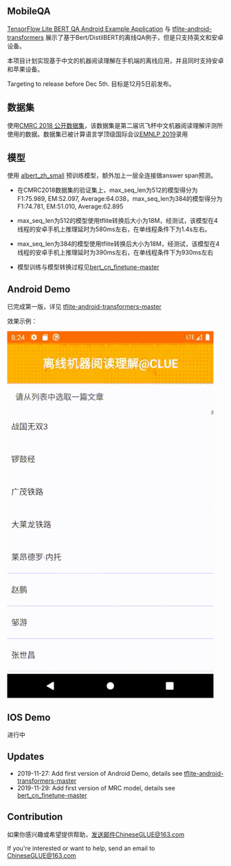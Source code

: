 ## MobileQA

[TensorFlow Lite BERT QA Android Example Application](https://github.com/tensorflow/examples/tree/master/lite/examples/bert_qa/android) 与 [tflite-android-transformers](https://github.com/huggingface/tflite-android-transformers) 展示了基于Bert/DistilBERT的离线QA例子，但是只支持英文和安卓设备。

本项目计划实现基于中文的机器阅读理解在手机端的离线应用，并且同时支持安卓和苹果设备。

Targeting to release before Dec 5th. 目标是12月5日前发布。



## 数据集

使用[CMRC 2018 公开数据集](https://github.com/ymcui/cmrc2018/blob/master/README_CN.md)，该数据集是第二届讯飞杯中文机器阅读理解评测所使用的数据。数据集已被计算语言学顶级国际会议[EMNLP 2019](http://emnlp-ijcnlp2019.org/)录用



## 模型

使用 [albert_zh_small](https://github.com/brightmart/albert_zh) 预训练模型，额外加上一层全连接做answer span预测。

* 在CMRC2018数据集的验证集上，max_seq_len为512的模型得分为F1:75.989, EM:52.097, Average:64.038，max_seq_len为384的模型得分为F1:74.781, EM:51.010, Average:62.895
* max_seq_len为512的模型使用tflite转换后大小为18M，经测试，该模型在4线程的安卓手机上推理延时为580ms左右，在单线程条件下为1.4s左右。
* max_seq_len为384的模型使用tflite转换后大小为18M，经测试，该模型在4线程的安卓手机上推理延时为390ms左右，在单线程条件下为930ms左右

* 模型训练与模型转换过程见[bert_cn_finetune-master](https://github.com/CLUEbenchmark/MobileQA/tree/master/bert_cn_finetune-master) 



## Android Demo

已完成第一版，详见 [tflite-android-transformers-master](https://github.com/CLUEbenchmark/MobileQA/tree/master/tflite-android-transformers-master) 

效果示例：

![android demo](./media/example.gif)

## IOS Demo

进行中

## Updates

* 2019-11-27: Add first version of Android Demo, details see [tflite-android-transformers-master](https://github.com/CLUEbenchmark/MobileQA/tree/master/tflite-android-transformers-master) 
* 2019-11-29: Add first version of MRC model, details see [bert_cn_finetune-master](https://github.com/CLUEbenchmark/MobileQA/tree/master/bert_cn_finetune-master) 

## Contribution

如果你感兴趣或希望提供帮助，发送邮件ChineseGLUE@163.com

If you're interested or want to help, send an email to ChineseGLUE@163.com

